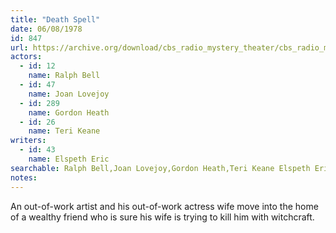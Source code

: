 ```yaml
---
title: "Death Spell"
date: 06/08/1978
id: 847
url: https://archive.org/download/cbs_radio_mystery_theater/cbs_radio_mystery_theater-0801-0850.zip/cbs_radio_mystery_theater-0801-0850%2Fcbsrmt_0847_death_spell.mp3
actors:  
  - id: 12
    name: Ralph Bell  
  - id: 47
    name: Joan Lovejoy  
  - id: 289
    name: Gordon Heath  
  - id: 26
    name: Teri Keane
writers:  
  - id: 43
    name: Elspeth Eric
searchable: Ralph Bell,Joan Lovejoy,Gordon Heath,Teri Keane Elspeth Eric
notes:  
---
```

An out-of-work artist and his out-of-work actress wife move into the home of a wealthy friend who is sure his wife is trying to kill him with witchcraft.